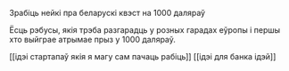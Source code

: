 

Зрабіць нейкі пра беларускі квэст на 1000 даляраў

Ёсць рэбусы, якія трэба разгарадць у розных гарадах еўропы і першы хто выйграе атрымае прыз у 1000 даляраў.

[[ідэі стартапаў якія я магу сам пачаць рабіць]]
[[ідэі для банка ідэй]]
